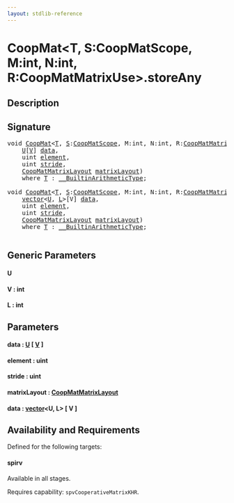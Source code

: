 ```yaml
---
layout: stdlib-reference
---
```


# CoopMat\<T, S:CoopMatScope, M:int, N:int, R:CoopMatMatrixUse\>\.storeAny

## Description





## Signature 

<pre>
<span class="code_keyword">void</span> <a href="index.html" class="code_type">CoopMat</a>&lt;<a href="index.html#typeparam-T" class="code_type">T</a>, <a href="index.html#decl-S" class="code_var">S</a>:<a href="../coopmatscope-047/index.html" class="code_type">CoopMatScope</a>, M:<span class="code_keyword">int</span>, N:<span class="code_keyword">int</span>, R:<a href="../coopmatmatrixuse-047d/index.html" class="code_type">CoopMatMatrixUse</a>&gt;.<a href="storeany-5.html">storeAny</a>&lt;<a href="storeany-5.html#typeparam-U" class="code_type">U</a>, <a href="storeany-5.html#decl-V" class="code_var">V</a>:<span class="code_keyword">int</span>&gt;(
    <a href="storeany-5.html#typeparam-U" class="code_type">U</a>[<a href="storeany-5.html#decl-V" class="code_var">V</a>] <a href="storeany-5.html#decl-data" class="code_param">data</a>,
    <span class="code_keyword">uint</span> <a href="storeany-5.html#decl-element" class="code_param">element</a>,
    <span class="code_keyword">uint</span> <a href="storeany-5.html#decl-stride" class="code_param">stride</a>,
    <a href="../coopmatmatrixlayout-047d/index.html" class="code_type">CoopMatMatrixLayout</a> <a href="storeany-5.html#decl-matrixLayout" class="code_param">matrixLayout</a>)
    <span class='code_keyword'>where</span> <a href="index.html#typeparam-T" class="code_type">T</a> : <a href="../../interfaces/0_builtinarithmetictype-029j/index.html" class="code_type">__BuiltinArithmeticType</a>;

<span class="code_keyword">void</span> <a href="index.html" class="code_type">CoopMat</a>&lt;<a href="index.html#typeparam-T" class="code_type">T</a>, <a href="index.html#decl-S" class="code_var">S</a>:<a href="../coopmatscope-047/index.html" class="code_type">CoopMatScope</a>, M:<span class="code_keyword">int</span>, N:<span class="code_keyword">int</span>, R:<a href="../coopmatmatrixuse-047d/index.html" class="code_type">CoopMatMatrixUse</a>&gt;.<a href="storeany-5.html">storeAny</a>&lt;<a href="storeany-5.html#typeparam-U" class="code_type">U</a>, <a href="storeany-5.html#decl-V" class="code_var">V</a>:<span class="code_keyword">int</span>, <a href="storeany-5.html#decl-L" class="code_var">L</a>:<span class="code_keyword">int</span>&gt;(
    <a href="../vector/index.html" class="code_type">vector</a>&lt;<a href="storeany-5.html#typeparam-U" class="code_type">U</a>, <a href="storeany-5.html#decl-L" class="code_var">L</a>&gt;[V] <a href="storeany-5.html#decl-data" class="code_param">data</a>,
    <span class="code_keyword">uint</span> <a href="storeany-5.html#decl-element" class="code_param">element</a>,
    <span class="code_keyword">uint</span> <a href="storeany-5.html#decl-stride" class="code_param">stride</a>,
    <a href="../coopmatmatrixlayout-047d/index.html" class="code_type">CoopMatMatrixLayout</a> <a href="storeany-5.html#decl-matrixLayout" class="code_param">matrixLayout</a>)
    <span class='code_keyword'>where</span> <a href="index.html#typeparam-T" class="code_type">T</a> : <a href="../../interfaces/0_builtinarithmetictype-029j/index.html" class="code_type">__BuiltinArithmeticType</a>;

</pre>

## Generic Parameters

####  <a id="typeparam-U"></a>U
####  <a id="decl-V"></a>V  : int
####  <a id="decl-L"></a>L  : int

## Parameters

####  <a id="decl-data"></a>data  : [U](storeany-5#typeparam-U) \[ [V](storeany-5#decl-V) \]
####  <a id="decl-element"></a>element  : uint
####  <a id="decl-stride"></a>stride  : uint
####  <a id="decl-matrixLayout"></a>matrixLayout  : [CoopMatMatrixLayout](../coopmatmatrixlayout-047d/index)
####  <a id="decl-data"></a>data  : [vector](../vector/index)\<U, L\> \[ V \]

## Availability and Requirements

Defined for the following targets:

#### spirv
Available in all stages.

Requires capability: `spvCooperativeMatrixKHR`.


